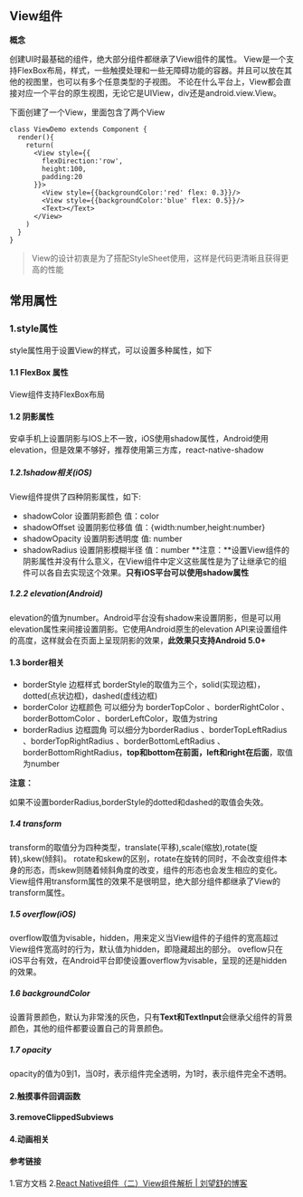 ## View组件
**概念**

创建UI时最基础的组件，绝大部分组件都继承了View组件的属性。
View是一个支持FlexBox布局，样式，一些触摸处理和一些无障碍功能的容器。并且可以放在其他的视图里，也可以有多个任意类型的子视图。
不论在什么平台上，View都会直接对应一个平台的原生视图，无论它是UIView，div还是android.view.View。

下面创建了一个View，里面包含了两个View
```
class ViewDemo extends Component {
  render(){
    return(
      <View style={{
        flexDirection:'row',
        height:100,
        padding:20
      }}>
        <View style={{backgroundColor:'red' flex: 0.3}}/>
        <View style={{backgroundColor:'blue' flex: 0.5}}/>
        <Text></Text>
      </View>
    )
  }
}
```
> View的设计初衷是为了搭配StyleSheet使用，这样是代码更清晰且获得更高的性能

## 常用属性

### 1.style属性 
style属性用于设置View的样式，可以设置多种属性，如下
#### 1.1 FlexBox 属性 

View组件支持FlexBox布局
#### 1.2 阴影属性
安卓手机上设置阴影与IOS上不一致，iOS使用shadow属性，Android使用elevation，但是效果不够好，推荐使用第三方库，react-native-shadow
##### 1.2.1shadow相关(iOS)
View组件提供了四种阴影属性，如下:
- shadowColor 设置阴影颜色 值：color
- shadowOffset 设置阴影位移值 值：{width:number,height:number}
- shadowOpacity 设置阴影透明度 值: number
- shadowRadius 设置阴影模糊半径 值：number
**注意：**设置View组件的阴影属性并没有什么意义，在View组件中定义这些属性是为了让继承它的组件可以各自去实现这个效果。**只有iOS平台可以使用shadow属性**
##### 1.2.2 elevation(Android)
elevation的值为number。Android平台没有shadow来设置阴影，但是可以用elevation属性来间接设置阴影。它使用Android原生的elevation API来设置组件的高度，这样就会在页面上呈现阴影的效果，**此效果只支持Android 5.0+**
#### 1.3 border相关
- borderStyle 边框样式
borderStyle的取值为三个，solid(实现边框)，dotted(点状边框)，dashed(虚线边框)
- borderColor 边框颜色
可以细分为 borderTopColor 、borderRightColor 、borderBottomColor 、borderLeftColor，取值为string
- borderRadius 边框圆角
可以细分为borderRadius 、borderTopLeftRadius 、borderTopRightRadius 、borderBottomLeftRadius 、borderBottomRightRadius，**top和bottom在前面，left和right在后面**，取值为number

**注意：**

如果不设置borderRadius,borderStyle的dotted和dashed的取值会失效。
##### 1.4 transform
transform的取值分为四种类型，translate(平移),scale(缩放),rotate(旋转),skew(倾斜)。
rotate和skew的区别，rotate在旋转的同时，不会改变组件本身的形态，而skew则随着倾斜角度的改变，组件的形态也会发生相应的变化。
View组件用transform属性的效果不是很明显，绝大部分组件都继承了View的transform属性。
##### 1.5 overflow(iOS)
overflow取值为visable，hidden，用来定义当View组件的子组件的宽高超过View组件宽高时的行为，默认值为hidden，即隐藏超出的部分。
oveflow只在iOS平台有效，在Android平台即使设置overflow为visable，呈现的还是hidden的效果。
##### 1.6 backgroundColor
设置背景颜色，默认为非常浅的灰色，只有**Text和TextInput**会继承父组件的背景颜色，其他的组件都要设置自己的背景颜色。
##### 1.7 opacity
opacity的值为0到1，当0时，表示组件完全透明，为1时，表示组件完全不透明。

#### 2.触摸事件回调函数
#### 3.removeClippedSubviews
#### 4.动画相关











#### 参考链接
1.官方文档
2.[React Native组件（二）View组件解析 \| 刘望舒的博客](http://liuwangshu.cn/rn/component/2-view.html)































